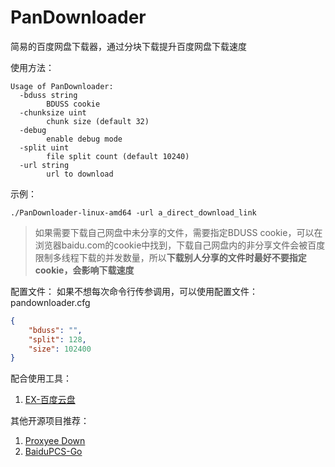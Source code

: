 # PanDownloader
简易的百度网盘下载器，通过分块下载提升百度网盘下载速度

使用方法：
```shell
Usage of PanDownloader:
  -bduss string
        BDUSS cookie
  -chunksize uint
        chunk size (default 32)
  -debug
        enable debug mode
  -split uint
        file split count (default 10240)
  -url string
        url to download
```

示例：
```shell
./PanDownloader-linux-amd64 -url a_direct_download_link
```

> 如果需要下载自己网盘中未分享的文件，需要指定BDUSS cookie，可以在浏览器baidu.com的cookie中找到，下载自己网盘内的非分享文件会被百度限制多线程下载的并发数量，所以**下载别人分享的文件时最好不要指定cookie，会影响下载速度**

配置文件：
如果不想每次命令行传参调用，可以使用配置文件：pandownloader.cfg
```json
{
    "bduss": "",
    "split": 128,
    "size": 102400
}
```

配合使用工具：
1. [EX-百度云盘]

其他开源项目推荐：
1. [Proxyee Down]
2. [BaiduPCS-Go]

[EX-百度云盘]: https://github.com/gxvv/ex-baiduyunpan "导出下载地址脚本"
[Proxyee Down]: https://github.com/proxyee-down-org/proxyee-down "Java多线程分段下载器"
[BaiduPCS-Go]: https://github.com/iikira/BaiduPCS-Go "Go语言百度网盘客户端"
